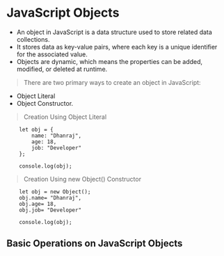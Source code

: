 # JavaScript Objects
- An object in JavaScript is a data structure used to store related data collections. 
- It stores data as key-value pairs, where each key is a unique identifier for the associated value. 
- Objects are dynamic, which means the properties can be added, modified, or deleted at runtime.

> There are two primary ways to create an object in JavaScript:
- Object Literal  
- Object Constructor.

> Creation Using Object Literal

        let obj = {
            name: "Dhanraj",
            age: 18,
            job: "Developer"
        };

        console.log(obj);

> Creation Using new Object() Constructor

        let obj = new Object();
        obj.name= "Dhanraj",
        obj.age= 18,
        obj.job= "Developer"

        console.log(obj);

## Basic Operations on JavaScript Objects
